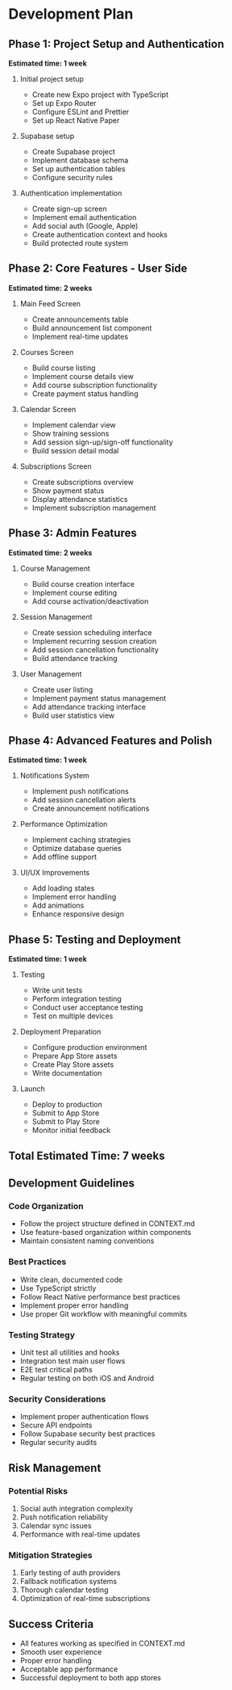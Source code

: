 # Development Plan

## Phase 1: Project Setup and Authentication

**Estimated time: 1 week**

1. Initial project setup

   - Create new Expo project with TypeScript
   - Set up Expo Router
   - Configure ESLint and Prettier
   - Set up React Native Paper

2. Supabase setup

   - Create Supabase project
   - Implement database schema
   - Set up authentication tables
   - Configure security rules

3. Authentication implementation
   - Create sign-up screen
   - Implement email authentication
   - Add social auth (Google, Apple)
   - Create authentication context and hooks
   - Build protected route system

## Phase 2: Core Features - User Side

**Estimated time: 2 weeks**

1. Main Feed Screen

   - Create announcements table
   - Build announcement list component
   - Implement real-time updates

2. Courses Screen

   - Build course listing
   - Implement course details view
   - Add course subscription functionality
   - Create payment status handling

3. Calendar Screen

   - Implement calendar view
   - Show training sessions
   - Add session sign-up/sign-off functionality
   - Build session detail modal

4. Subscriptions Screen
   - Create subscriptions overview
   - Show payment status
   - Display attendance statistics
   - Implement subscription management

## Phase 3: Admin Features

**Estimated time: 2 weeks**

1. Course Management

   - Build course creation interface
   - Implement course editing
   - Add course activation/deactivation

2. Session Management

   - Create session scheduling interface
   - Implement recurring session creation
   - Add session cancellation functionality
   - Build attendance tracking

3. User Management
   - Create user listing
   - Implement payment status management
   - Add attendance tracking interface
   - Build user statistics view

## Phase 4: Advanced Features and Polish

**Estimated time: 1 week**

1. Notifications System

   - Implement push notifications
   - Add session cancellation alerts
   - Create announcement notifications

2. Performance Optimization

   - Implement caching strategies
   - Optimize database queries
   - Add offline support

3. UI/UX Improvements
   - Add loading states
   - Implement error handling
   - Add animations
   - Enhance responsive design

## Phase 5: Testing and Deployment

**Estimated time: 1 week**

1. Testing

   - Write unit tests
   - Perform integration testing
   - Conduct user acceptance testing
   - Test on multiple devices

2. Deployment Preparation

   - Configure production environment
   - Prepare App Store assets
   - Create Play Store assets
   - Write documentation

3. Launch
   - Deploy to production
   - Submit to App Store
   - Submit to Play Store
   - Monitor initial feedback

## Total Estimated Time: 7 weeks

## Development Guidelines

### Code Organization

- Follow the project structure defined in CONTEXT.md
- Use feature-based organization within components
- Maintain consistent naming conventions

### Best Practices

- Write clean, documented code
- Use TypeScript strictly
- Follow React Native performance best practices
- Implement proper error handling
- Use proper Git workflow with meaningful commits

### Testing Strategy

- Unit test all utilities and hooks
- Integration test main user flows
- E2E test critical paths
- Regular testing on both iOS and Android

### Security Considerations

- Implement proper authentication flows
- Secure API endpoints
- Follow Supabase security best practices
- Regular security audits

## Risk Management

### Potential Risks

1. Social auth integration complexity
2. Push notification reliability
3. Calendar sync issues
4. Performance with real-time updates

### Mitigation Strategies

1. Early testing of auth providers
2. Fallback notification systems
3. Thorough calendar testing
4. Optimization of real-time subscriptions

## Success Criteria

- All features working as specified in CONTEXT.md
- Smooth user experience
- Proper error handling
- Acceptable app performance
- Successful deployment to both app stores
